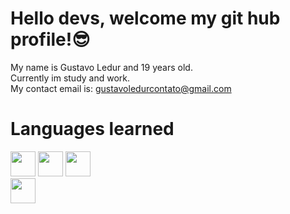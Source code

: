 # Hello devs, welcome my git hub profile!😎
My name is Gustavo Ledur and 19 years old.\
Currently im study and work.\
My contact email is: gustavoledurcontato@gmail.com
# Languages learned
<img src="https://cdn.jsdelivr.net/gh/devicons/devicon@latest/icons/c/c-original.svg" width="40" height="40"/> <img src="https://cdn.jsdelivr.net/gh/devicons/devicon@latest/icons/arduino/arduino-original-wordmark.svg"  width="40" height="40" />
<img src="https://cdn.jsdelivr.net/gh/devicons/devicon@latest/icons/python/python-original-wordmark.svg" width="40" height="40" />   
<img src="https://cdn.jsdelivr.net/gh/devicons/devicon@latest/icons/mysql/mysql-original-wordmark.svg" width="40" height="40"/>
          
          

         

